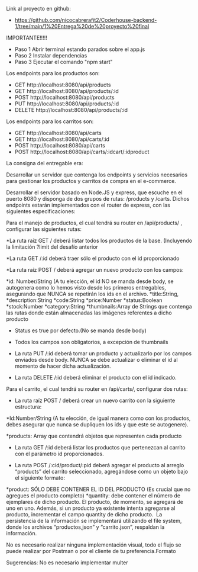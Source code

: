 Link al proyecto en github:

- https://github.com/nicocabrerafit2/Coderhouse-backend-1/tree/main/1%20Entrega%20de%20proyecto%20final

IMPORTANTE!!!!!

- Paso 1 Abrir terminal estando parados sobre el app.js
- Paso 2 Instalar dependencias
- Paso 3 Ejecutar el comando "npm start"

Los endpoints para los productos son:

- GET http://localhost:8080/api/products
- GET http://localhost:8080/api/products/:id
- POST http://localhost:8080/api/products
- PUT http://localhost:8080/api/products/:id
- DELETE http://localhost:8080/api/products/:id

Los endpoints para los carritos son:

- GET http://localhost:8080/api/carts
- GET http://localhost:8080/api/carts/:id
- POST http://localhost:8080/api/carts
- POST http://localhost:8080/api/carts/:idcart/:idproduct

La consigna del entregable era:

Desarrollar un servidor que contenga los endpoints y servicios necesarios para gestionar los productos y carritos de compra en el e-commerce​.

Desarrollar el servidor basado en Node.JS y express, que escuche en el puerto 8080 y disponga de dos grupos de rutas: /products y /carts. Dichos endpoints estarán implementados con el router de express, con las siguientes especificaciones:​

Para el manejo de productos, el cual tendrá su router en /api/products/ , configurar las siguientes rutas:​

\*La ruta raíz GET / deberá listar todos los productos de la base. (Incluyendo la limitación ?limit del desafío anterior​

\*La ruta GET /:id deberá traer sólo el producto con el id proporcionado​

\*La ruta raíz POST / deberá agregar un nuevo producto con los campos:​

\*id: Number/String (A tu elección, el id NO se manda desde body, se autogenera como lo hemos visto desde los primeros entregables, asegurando que NUNCA se repetirán los ids en el archivo.​
\*title:String,​
\*description:String​
\*code:String​
\*price:Number​
\*status:Boolean​
\*stock:Number​
\*category:String​
\*thumbnails:Array de Strings que contenga las rutas donde están almacenadas las imágenes referentes a dicho producto​

- Status es true por defecto.​(No se manda desde body)

- Todos los campos son obligatorios, a excepción de thumbnails​

- La ruta PUT /:id deberá tomar un producto y actualizarlo por los campos enviados desde body. NUNCA se debe actualizar o eliminar el id al momento de hacer dicha actualización.​

- La ruta DELETE /:id deberá eliminar el producto con el id indicado. ​

Para el carrito, el cual tendrá su router en /api/carts/, configurar dos rutas:​

- La ruta raíz POST / deberá crear un nuevo carrito con la siguiente estructura:​

\*Id:Number/String (A tu elección, de igual manera como con los productos, debes asegurar que nunca se dupliquen los ids y que este se autogenere).​

\*products: Array que contendrá objetos que representen cada producto​

- La ruta GET /:id deberá listar los productos que pertenezcan al carrito con el parámetro id proporcionados.​

- La ruta POST /:cid/product/:pid deberá agregar el producto al arreglo “products” del carrito seleccionado, agregándose como un objeto bajo el siguiente formato:​

\*product: SÓLO DEBE CONTENER EL ID DEL PRODUCTO (Es crucial que no agregues el producto completo)​
\*quantity: debe contener el número de ejemplares de dicho producto. El producto, de momento, se agregará de uno en uno.​
Además, si un producto ya existente intenta agregarse al producto, incrementar el campo quantity de dicho producto.
​
La persistencia de la información se implementará utilizando el file system, donde los archivos “productos,json” y “carrito.json”, respaldan la información.​

No es necesario realizar ninguna implementación visual, todo el flujo se puede realizar por Postman o por el cliente de tu preferencia.​
Formato​

Sugerencias​:
No es necesario implementar multer​
